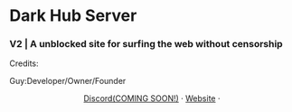 <h1>Dark Hub Server</h1>
<h3>V2 | A unblocked site for surfing the web without censorship</h3>
<p>
Credits:

Guy:Developer/Owner/Founder
 </p>


<p align="center">
<a target="_blank" href="https://discord.gg/">Discord(COMING SOON!)</a> · 
<a target="_blank" href="https://dark-hub-server.netlify.app">Website</a> · 

</p>

<div align='center'>

